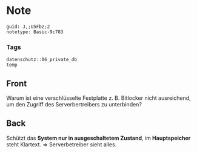 # Note
```
guid: J,;U5Fbz;2
notetype: Basic-9c783
```

### Tags
```
datenschutz::06_private_db
temp
```

## Front
Warum ist eine verschlüsselte Festplatte z. B. Bitlocker nicht ausreichend, um den Zugriff des Serverbertreibers zu unterbinden?

## Back
Schützt das <b>System nur in ausgeschaltetem Zustand</b>, im
<b>Hauptspeicher</b> steht Klartext. => Serverbetreiber sieht
alles.
